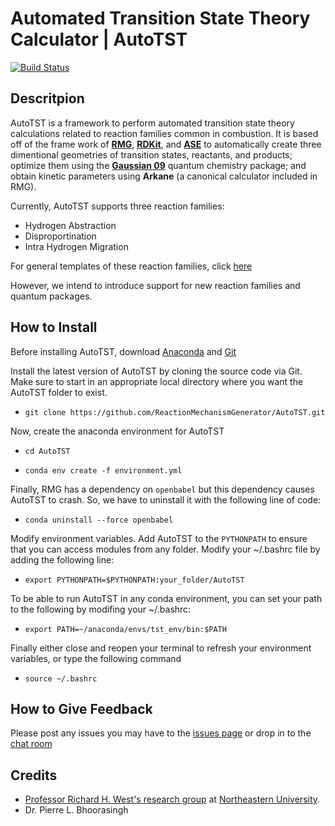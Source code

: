 # Automated Transition State Theory Calculator | AutoTST
[![Build Status](https://travis-ci.com/ReactionMechanismGenerator/AutoTST.svg?branch=master)](https://travis-ci.com/ReactionMechanismGenerator/AutoTST)

## Descritpion

AutoTST is a framework to perform automated transition state theory calculations related to reaction families common in combustion.
It is based off of the frame work of [**RMG**](rmg.mit.edu), [**RDKit**](http://www.rdkit.org/), and [**ASE**](https://wiki.fysik.dtu.dk/ase/) to automatically create three dimentional geometries of transition states, reactants, and products;
optimize them using the [**Gaussian 09**](http://gaussian.com/) quantum chemistry package; and obtain kinetic parameters using **Arkane** (a canonical calculator included in RMG).

Currently, AutoTST supports three reaction families:
- Hydrogen Abstraction
- Disproportination
- Intra Hydrogen Migration

For general templates of these reaction families, click [here](https://github.com/ReactionMechanismGenerator/RMG-database/blob/master/families/rmg_reaction_families.pdf)

However, we intend to introduce support for new reaction families and quantum packages.


## How to Install

Before installing AutoTST, download [Anaconda](anaconda.com/download/) and [Git](https://git-scm.com/downloads)

Install the latest version of AutoTST by cloning the source code via Git. Make sure to start in an appropriate local directory where you want the AutoTST folder to exist.

- `git clone https://github.com/ReactionMechanismGenerator/AutoTST.git`

Now, create the anaconda environment for AutoTST

- `cd AutoTST`

- `conda env create -f environment.yml`

Finally, RMG has a dependency on `openbabel` but this dependency causes AutoTST to crash. So, we have to uninstall it with the following line of code:

- `conda uninstall --force openbabel`


Modify environment variables. Add AutoTST to the `PYTHONPATH` to ensure that you can access modules from any folder. Modify your ~/.bashrc file by adding the following line:

- `export PYTHONPATH=$PYTHONPATH:your_folder/AutoTST`

To be able to run AutoTST in any conda environment, you can set your path to the following by modifing your ~/.bashrc: 

- `export PATH=~/anaconda/envs/tst_env/bin:$PATH`

Finally either close and reopen your terminal to refresh your environment variables, or type the following command 
- `source ~/.bashrc`

## How to Give Feedback

Please post any issues you may have to the [issues page](https://github.com/ReactionMechanismGenerator/AutoTST/issues/)
or drop in to the [chat room](https://gitter.im/ReactionMechanismGenerator/AutoTST) 

## Credits

- [Professor Richard H. West's research group](http://www.northeastern.edu/comocheng/) at 
[Northeastern University](http://www.northeastern.edu/). 
- Dr. Pierre L. Bhoorasingh
